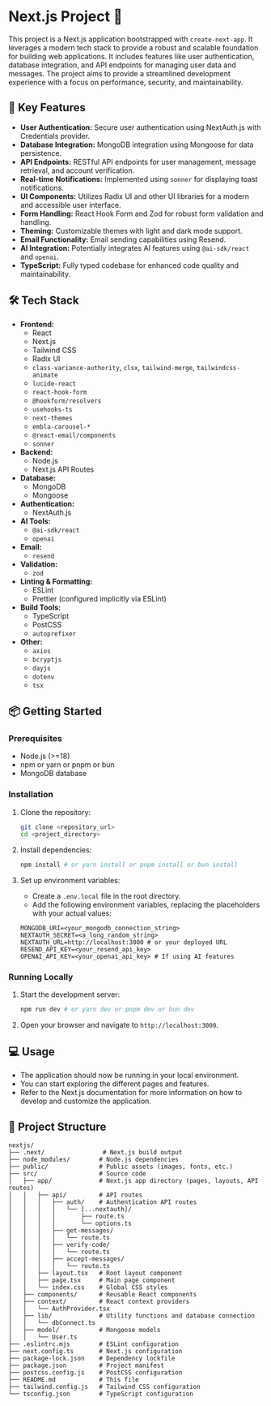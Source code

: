 # Next.js Project 🚀

This project is a Next.js application bootstrapped with `create-next-app`. It leverages a modern tech stack to provide a robust and scalable foundation for building web applications. It includes features like user authentication, database integration, and API endpoints for managing user data and messages. The project aims to provide a streamlined development experience with a focus on performance, security, and maintainability.

## 🚀 Key Features

- **User Authentication:** Secure user authentication using NextAuth.js with Credentials provider.
- **Database Integration:** MongoDB integration using Mongoose for data persistence.
- **API Endpoints:** RESTful API endpoints for user management, message retrieval, and account verification.
- **Real-time Notifications:** Implemented using `sonner` for displaying toast notifications.
- **UI Components:** Utilizes Radix UI and other UI libraries for a modern and accessible user interface.
- **Form Handling:** React Hook Form and Zod for robust form validation and handling.
- **Theming:** Customizable themes with light and dark mode support.
- **Email Functionality:** Email sending capabilities using Resend.
- **AI Integration:** Potentially integrates AI features using `@ai-sdk/react` and `openai`.
- **TypeScript:** Fully typed codebase for enhanced code quality and maintainability.

## 🛠️ Tech Stack

- **Frontend:**
    - React
    - Next.js
    - Tailwind CSS
    - Radix UI
    - `class-variance-authority`, `clsx`, `tailwind-merge`, `tailwindcss-animate`
    - `lucide-react`
    - `react-hook-form`
    - `@hookform/resolvers`
    - `usehooks-ts`
    - `next-themes`
    - `embla-carousel-*`
    - `@react-email/components`
    - `sonner`
- **Backend:**
    - Node.js
    - Next.js API Routes
- **Database:**
    - MongoDB
    - Mongoose
- **Authentication:**
    - NextAuth.js
- **AI Tools:**
    - `@ai-sdk/react`
    - `openai`
- **Email:**
    - `resend`
- **Validation:**
    - `zod`
- **Linting & Formatting:**
    - ESLint
    - Prettier (configured implicitly via ESLint)
- **Build Tools:**
    - TypeScript
    - PostCSS
    - `autoprefixer`
- **Other:**
    - `axios`
    - `bcryptjs`
    - `dayjs`
    - `dotenv`
    - `tsx`

## 📦 Getting Started

### Prerequisites

- Node.js (>=18)
- npm or yarn or pnpm or bun
- MongoDB database

### Installation

1.  Clone the repository:

    ```bash
    git clone <repository_url>
    cd <project_directory>
    ```

2.  Install dependencies:

    ```bash
    npm install # or yarn install or pnpm install or bun install
    ```

3.  Set up environment variables:

    - Create a `.env.local` file in the root directory.
    - Add the following environment variables, replacing the placeholders with your actual values:

    ```
    MONGODB_URI=<your_mongodb_connection_string>
    NEXTAUTH_SECRET=<a_long_random_string>
    NEXTAUTH_URL=http://localhost:3000 # or your deployed URL
    RESEND_API_KEY=<your_resend_api_key>
    OPENAI_API_KEY=<your_openai_api_key> # If using AI features
    ```

### Running Locally

1.  Start the development server:

    ```bash
    npm run dev # or yarn dev or pnpm dev or bun dev
    ```

2.  Open your browser and navigate to `http://localhost:3000`.

## 💻 Usage

- The application should now be running in your local environment.
- You can start exploring the different pages and features.
- Refer to the Next.js documentation for more information on how to develop and customize the application.

## 📂 Project Structure

```
nextjs/
├── .next/                # Next.js build output
├── node_modules/        # Node.js dependencies
├── public/              # Public assets (images, fonts, etc.)
├── src/                 # Source code
│   ├── app/             # Next.js app directory (pages, layouts, API routes)
│   │   ├── api/         # API routes
│   │   │   ├── auth/    # Authentication API routes
│   │   │   │   └── [...nextauth]/
│   │   │   │       ├── route.ts
│   │   │   │       └── options.ts
│   │   │   ├── get-messages/
│   │   │   │   └── route.ts
│   │   │   ├── verify-code/
│   │   │   │   └── route.ts
│   │   │   ├── accept-messages/
│   │   │   │   └── route.ts
│   │   ├── layout.tsx   # Root layout component
│   │   ├── page.tsx     # Main page component
│   │   └── index.css    # Global CSS styles
│   ├── components/      # Reusable React components
│   ├── context/         # React context providers
│   │   └── AuthProvider.tsx
│   ├── lib/             # Utility functions and database connection
│   │   └── dbConnect.ts
│   ├── model/           # Mongoose models
│   │   └── User.ts
├── .eslintrc.mjs        # ESLint configuration
├── next.config.ts       # Next.js configuration
├── package-lock.json    # Dependency lockfile
├── package.json         # Project manifest
├── postcss.config.js    # PostCSS configuration
├── README.md            # This file
├── tailwind.config.js   # Tailwind CSS configuration
└── tsconfig.json        # TypeScript configuration
```


